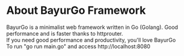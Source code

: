 # About BayurGo Framework

BayurGo is a minimalist web framework written in Go (Golang).
Good performance and is faster thanks to httprouter.
<br> If you need good performance and productivity, you'll love BayurGo<br>
To run "go run main.go" and access http://localhost:8080
